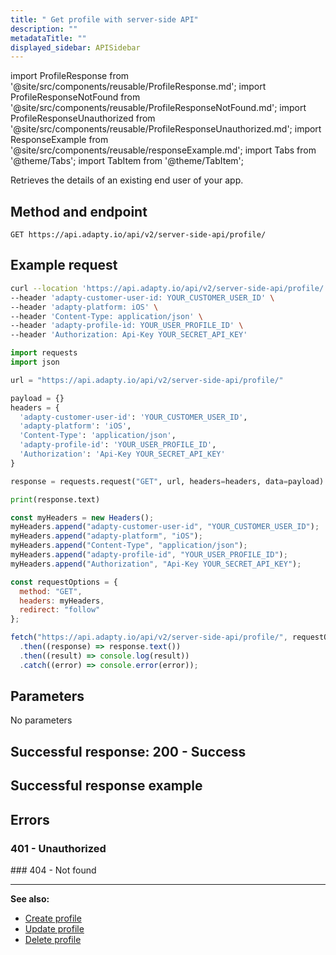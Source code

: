 ```yaml
---
title: " Get profile with server-side API"
description: ""
metadataTitle: ""
displayed_sidebar: APISidebar
---
```


import ProfileResponse from '@site/src/components/reusable/ProfileResponse.md';
import ProfileResponseNotFound from '@site/src/components/reusable/ProfileResponseNotFound.md';
import ProfileResponseUnauthorized from '@site/src/components/reusable/ProfileResponseUnauthorized.md';
import ResponseExample from '@site/src/components/reusable/responseExample.md';
import Tabs from '@theme/Tabs'; 
import TabItem from '@theme/TabItem'; 


Retrieves the details of an existing end user of your app.

## Method and endpoint

```http
GET https://api.adapty.io/api/v2/server-side-api/profile/
```

## Example request

<Tabs> 

<TabItem value="curl" label="cURL" default> 

```bash
curl --location 'https://api.adapty.io/api/v2/server-side-api/profile/' \
--header 'adapty-customer-user-id: YOUR_CUSTOMER_USER_ID' \
--header 'adapty-platform: iOS' \
--header 'Content-Type: application/json' \
--header 'adapty-profile-id: YOUR_USER_PROFILE_ID' \
--header 'Authorization: Api-Key YOUR_SECRET_API_KEY'
```

</TabItem> 

<TabItem value="python" label="Python" default> 

```python
import requests
import json

url = "https://api.adapty.io/api/v2/server-side-api/profile/"

payload = {}
headers = {
  'adapty-customer-user-id': 'YOUR_CUSTOMER_USER_ID',
  'adapty-platform': 'iOS',
  'Content-Type': 'application/json',
  'adapty-profile-id': 'YOUR_USER_PROFILE_ID',
  'Authorization': 'Api-Key YOUR_SECRET_API_KEY'
}

response = requests.request("GET", url, headers=headers, data=payload)

print(response.text)
```

</TabItem> 

<TabItem value="js" label="JavaScript" default> 

```javascript
const myHeaders = new Headers();
myHeaders.append("adapty-customer-user-id", "YOUR_CUSTOMER_USER_ID");
myHeaders.append("adapty-platform", "iOS");
myHeaders.append("Content-Type", "application/json");
myHeaders.append("adapty-profile-id", "YOUR_USER_PROFILE_ID");
myHeaders.append("Authorization", "Api-Key YOUR_SECRET_API_KEY");

const requestOptions = {
  method: "GET",
  headers: myHeaders,
  redirect: "follow"
};

fetch("https://api.adapty.io/api/v2/server-side-api/profile/", requestOptions)
  .then((response) => response.text())
  .then((result) => console.log(result))
  .catch((error) => console.error(error));
```

</TabItem> 

</Tabs>

## Parameters

No parameters

## Successful response: 200 - Success

<ProfileResponse />

## Successful response example
<ResponseExample />  

## Errors

### 401 - Unauthorized

<ProfileResponseUnauthorized /> 
### 404 - Not found
<ProfileResponseNotFound />  



---

**See also:**

- [Create profile](ss-create-profile)
- [Update profile](ss-update-profile)
- [Delete profile](ss-delete-profile)
